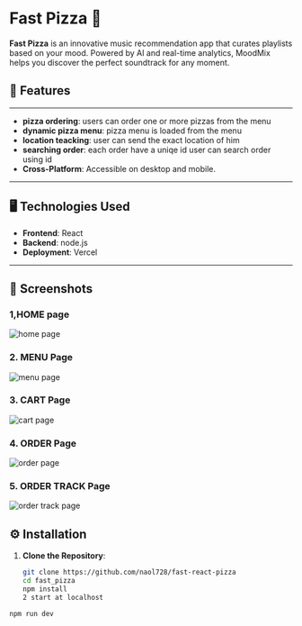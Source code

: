 # Fast Pizza 🎵

**Fast Pizza** is an innovative music recommendation app that curates playlists based on your mood. Powered by AI and real-time analytics, MoodMix helps you discover the perfect soundtrack for any moment.

## 🚀 Features

---

- **pizza ordering**: users can order one or more pizzas from the menu
- **dynamic pizza menu**: pizza menu is loaded from the menu
- **location teacking**: user can send the exact location of him
- **searching order**: each order have a uniqe id user can search order using id
- **Cross-Platform**: Accessible on desktop and mobile.

---

## 🖥️ Technologies Used

- **Frontend**: React
- **Backend**: node.js
- **Deployment**: Vercel

---

## 📸 Screenshots

### 1,HOME page

![home page](https://github.com/naol728/fast-react-pizza/blob/main/images/home.png?raw=true)

### 2. MENU Page

![menu page](https://github.com/naol728/fast-react-pizza/blob/main/images/Screenshot%202025-03-16%20193442.png?raw=true)

### 3. CART Page

![cart page](https://github.com/naol728/fast-react-pizza/blob/main/images/cart.png?raw=true)

### 4. ORDER Page

![order page](https://github.com/naol728/fast-react-pizza/blob/main/images/form.png?raw=true)

### 5. ORDER TRACK Page

![order track page](https://github.com/naol728/fast-react-pizza/blob/main/images/ordertrack.png?raw=true)


## ⚙️ Installation

1. **Clone the Repository**:
   ```bash
   git clone https://github.com/naol728/fast-react-pizza
   cd fast_pizza
   npm install
   2 start at localhost
   ```

```bash
npm run dev

```
